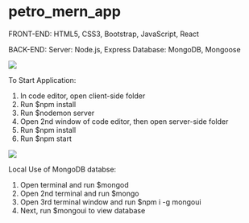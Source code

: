 # petro_mern_app

FRONT-END: HTML5, CSS3, Bootstrap, JavaScript, React

BACK-END: 
  Server: Node.js, Express
  Database: MongoDB, Mongoose
  
  
<img src="https://github.com/christophercalle/petro_mern_app/blob/master/app.png" />

To Start Application:
1) In code editor, open client-side folder
2) Run $npm install 
3) Run $nodemon server
4) Open 2nd window of code editor, then open server-side folder
5) Run $npm install 
6) Run $npm start




<img src="https://github.com/christophercalle/petro_mern_app/blob/master/db.png" />

Local Use of MongoDB databse:
1) Open terminal and run $mongod
2) Open 2nd terminal and run $mongo
3) Open 3rd terminal window and run $npm i -g mongoui
4) Next, run $mongoui to view database

